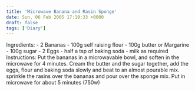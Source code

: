 ```yaml
---
title: 'Microwave Banana and Rasin Sponge'
date: Sun, 06 Feb 2005 17:19:33 +0000
draft: false
tags: ['Diary']
---
```


Ingredients: - 2 Bananas - 100g self raising flour - 100g butter or Margarine - 100g sugar - 2 Eggs - half a tsp of baking soda - milk as required Instructions: Put the bananas in a microwavable bowl, and soften in the microwave for 4 minutes. Cream the butter and the sugar together, add the eggs, flour and baking soda slowly and beat to an almost pourable mix. sprinkle the rasins over the bananas and pour over the sponge mix. Put in microwave for about 5 minutes (750w)